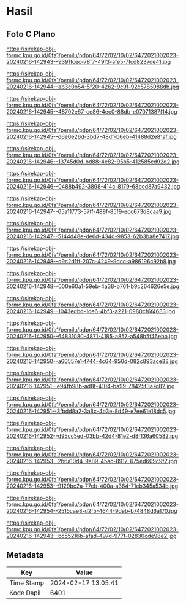 # Hasil

## Foto C Plano

https://sirekap-obj-formc.kpu.go.id/0fa1/pemilu/pdpr/64/72/02/10/02/6472021002023-20240216-142943--9391fcec-78f7-49f3-afe5-7fcd8237de41.jpg

https://sirekap-obj-formc.kpu.go.id/0fa1/pemilu/pdpr/64/72/02/10/02/6472021002023-20240216-142944--ab3c0b54-5f20-4262-9c9f-92c5785988db.jpg

https://sirekap-obj-formc.kpu.go.id/0fa1/pemilu/pdpr/64/72/02/10/02/6472021002023-20240216-142945--48702e67-ce86-4ec0-88db-e07071387f14.jpg

https://sirekap-obj-formc.kpu.go.id/0fa1/pemilu/pdpr/64/72/02/10/02/6472021002023-20240216-142945--d6e0e26d-3bd7-48df-b6eb-41488d2e81af.jpg

https://sirekap-obj-formc.kpu.go.id/0fa1/pemilu/pdpr/64/72/02/10/02/6472021002023-20240216-142946--13745d0d-bd88-4e82-95b5-412585cd92d2.jpg

https://sirekap-obj-formc.kpu.go.id/0fa1/pemilu/pdpr/64/72/02/10/02/6472021002023-20240216-142946--0488b492-3898-414c-8179-68bcd87a9432.jpg

https://sirekap-obj-formc.kpu.go.id/0fa1/pemilu/pdpr/64/72/02/10/02/6472021002023-20240216-142947--65a11773-57ff-489f-85f9-ecc673d8caa9.jpg

https://sirekap-obj-formc.kpu.go.id/0fa1/pemilu/pdpr/64/72/02/10/02/6472021002023-20240216-142947--5144d48e-de6d-434d-9853-62b3ba8e7417.jpg

https://sirekap-obj-formc.kpu.go.id/0fa1/pemilu/pdpr/64/72/02/10/02/6472021002023-20240216-142948--d9c2d1ff-207c-4249-9dcc-a986196c92b8.jpg

https://sirekap-obj-formc.kpu.go.id/0fa1/pemilu/pdpr/64/72/02/10/02/6472021002023-20240216-142948--000e60a1-59eb-4a38-b761-b9c264626e5e.jpg

https://sirekap-obj-formc.kpu.go.id/0fa1/pemilu/pdpr/64/72/02/10/02/6472021002023-20240216-142949--1043edbd-1de6-4bf3-a221-0980cf6f4633.jpg

https://sirekap-obj-formc.kpu.go.id/0fa1/pemilu/pdpr/64/72/02/10/02/6472021002023-20240216-142950--64831080-4871-4185-a857-a548b5f46ebb.jpg

https://sirekap-obj-formc.kpu.go.id/0fa1/pemilu/pdpr/64/72/02/10/02/6472021002023-20240216-142950--a60557e1-f744-4c64-950d-082c893ace38.jpg

https://sirekap-obj-formc.kpu.go.id/0fa1/pemilu/pdpr/64/72/02/10/02/6472021002023-20240216-142951--e94fb98b-ad8f-4104-ba99-78425f3a7c82.jpg

https://sirekap-obj-formc.kpu.go.id/0fa1/pemilu/pdpr/64/72/02/10/02/6472021002023-20240216-142951--3fbdd8a2-3a8c-4b3e-8d49-e7ee61e18dc5.jpg

https://sirekap-obj-formc.kpu.go.id/0fa1/pemilu/pdpr/64/72/02/10/02/6472021002023-20240216-142952--d95cc5ed-03bb-42d4-81e2-d8f136a60582.jpg

https://sirekap-obj-formc.kpu.go.id/0fa1/pemilu/pdpr/64/72/02/10/02/6472021002023-20240216-142953--2b6a10d4-9a89-45ac-8917-675ed609c9f2.jpg

https://sirekap-obj-formc.kpu.go.id/0fa1/pemilu/pdpr/64/72/02/10/02/6472021002023-20240216-142953--9129bc2a-77eb-400a-a364-71eb345a534b.jpg

https://sirekap-obj-formc.kpu.go.id/0fa1/pemilu/pdpr/64/72/02/10/02/6472021002023-20240216-142954--2515cae8-d2f5-4644-9deb-b74848d6a170.jpg

https://sirekap-obj-formc.kpu.go.id/0fa1/pemilu/pdpr/64/72/02/10/02/6472021002023-20240216-142943--bc55216b-afad-497d-977f-02830cde98e2.jpg


## Metadata

| Key        | Value               |
| ---------- | ------------------- |
| Time Stamp | 2024-02-17 13:05:41 |
| Kode Dapil | 6401                |



